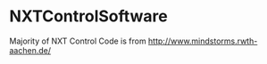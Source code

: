 NXTControlSoftware
==================

Majority of NXT Control Code is from http://www.mindstorms.rwth-aachen.de/
